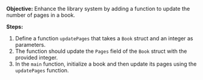 **Objective:** Enhance the library system by adding a function to update the number of pages in a book.

**Steps:**
1. Define a function `updatePages` that takes a `Book` struct and an integer as parameters.
2. The function should update the `Pages` field of the `Book` struct with the provided integer.
3. In the `main` function, initialize a book and then update its pages using the `updatePages` function.
